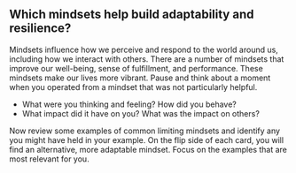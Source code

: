 ## Which mindsets help build adaptability and resilience?

Mindsets influence how we perceive and respond to the world around us, including how we interact with others. There are a number of mindsets that improve our well-being, sense of fulfillment, and performance. These mindsets make our lives more vibrant. Pause and think about a moment when you operated from a mindset that was not particularly helpful.

+ What were you thinking and feeling? How did you behave?
+ What impact did it have on you? What was the impact on others?

Now review some examples of common limiting mindsets and identify any you might have held in your example. On the flip side of each card, you will find an alternative, more adaptable mindset. Focus on the examples that are most relevant for you.


